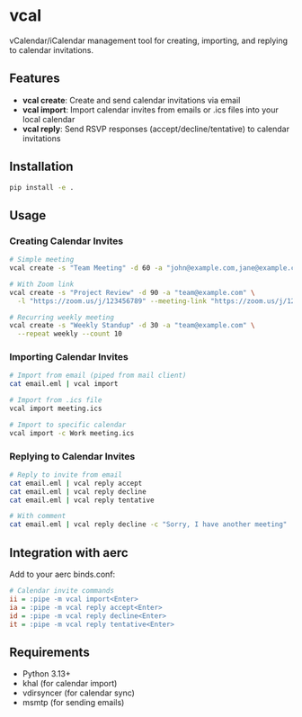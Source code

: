 # vcal

vCalendar/iCalendar management tool for creating, importing, and replying to
calendar invitations.

## Features

- **vcal create**: Create and send calendar invitations via email
- **vcal import**: Import calendar invites from emails or .ics files into your
  local calendar
- **vcal reply**: Send RSVP responses (accept/decline/tentative) to calendar
  invitations

## Installation

```bash
pip install -e .
```

## Usage

### Creating Calendar Invites

```bash
# Simple meeting
vcal create -s "Team Meeting" -d 60 -a "john@example.com,jane@example.com"

# With Zoom link
vcal create -s "Project Review" -d 90 -a "team@example.com" \
  -l "https://zoom.us/j/123456789" --meeting-link "https://zoom.us/j/123456789"

# Recurring weekly meeting
vcal create -s "Weekly Standup" -d 30 -a "team@example.com" \
  --repeat weekly --count 10
```

### Importing Calendar Invites

```bash
# Import from email (piped from mail client)
cat email.eml | vcal import

# Import from .ics file
vcal import meeting.ics

# Import to specific calendar
vcal import -c Work meeting.ics
```

### Replying to Calendar Invites

```bash
# Reply to invite from email
cat email.eml | vcal reply accept
cat email.eml | vcal reply decline
cat email.eml | vcal reply tentative

# With comment
cat email.eml | vcal reply decline -c "Sorry, I have another meeting"
```

## Integration with aerc

Add to your aerc binds.conf:

```ini
# Calendar invite commands
ii = :pipe -m vcal import<Enter>
ia = :pipe -m vcal reply accept<Enter>
id = :pipe -m vcal reply decline<Enter>
it = :pipe -m vcal reply tentative<Enter>
```

## Requirements

- Python 3.13+
- khal (for calendar import)
- vdirsyncer (for calendar sync)
- msmtp (for sending emails)

